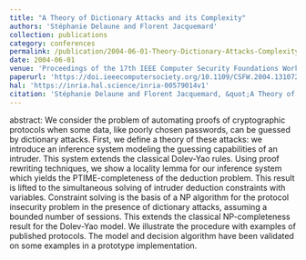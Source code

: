 ```yaml
---
title: "A Theory of Dictionary Attacks and its Complexity"
authors: 'Stéphanie Delaune and Florent Jacquemard'
collection: publications
category: conferences
permalink: /publication/2004-06-01-Theory-Dictionary-Attacks-Complexity
date: 2004-06-01
venue: 'Proceedings of the 17th IEEE Computer Security Foundations Workshop (CSFW), pages 2–15, IEEE Computer Society Press, 2004.'
paperurl: 'https://doi.ieeecomputersociety.org/10.1109/CSFW.2004.1310728'
hal: 'https://inria.hal.science/inria-00579014v1'
citation: 'Stéphanie Delaune and Florent Jacquemard, &quot;A Theory of Dictionary Attacks and its Complexity&quot; In Proceedings of the 17th IEEE Computer Security Foundations Workshop (CSFW), pages 2–15, IEEE Computer Society Press, 2004.'
---
```


abstract:
We consider the problem of automating proofs of cryptographic protocols when some data, like poorly chosen passwords, can be guessed by dictionary attacks. First, we define a theory of these attacks: we introduce an inference system modeling the guessing capabilities of an intruder. This system extends the classical Dolev-Yao rules. 
Using proof rewriting techniques, we show a locality lemma for our inference system which yields the PTIME-completeness of the deduction problem. 
This result is lifted to the simultaneous solving of intruder deduction constraints with variables. Constraint solving is the basis of a NP algorithm for the protocol insecurity problem in the presence of dictionary attacks, assuming a bounded number of sessions. 
This extends the classical NP-completeness result for the Dolev-Yao model. We illustrate the procedure with examples of published protocols. The model and decision algorithm have been validated on some examples in a prototype implementation.